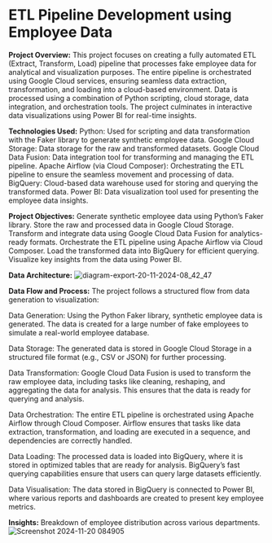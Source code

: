 # ETL Pipeline Development using Employee Data
**Project Overview:**
This project focuses on creating a fully automated ETL (Extract, Transform, Load) pipeline that processes fake employee data for analytical and visualization purposes. The entire pipeline is orchestrated using Google Cloud services, ensuring seamless data extraction, transformation, and loading into a cloud-based environment. Data is processed using a combination of Python scripting, cloud storage, data integration, and orchestration tools. The project culminates in interactive data visualizations using Power BI for real-time insights.

**Technologies Used:**
Python: Used for scripting and data transformation with the Faker library to generate synthetic employee data.
Google Cloud Storage: Data storage for the raw and transformed datasets.
Google Cloud Data Fusion: Data integration tool for transforming and managing the ETL pipeline.
Apache Airflow (via Cloud Composer): Orchestrating the ETL pipeline to ensure the seamless movement and processing of data.
BigQuery: Cloud-based data warehouse used for storing and querying the transformed data.
Power BI: Data visualization tool used for presenting the employee data insights.

**Project Objectives:**
Generate synthetic employee data using Python’s Faker library.
Store the raw and processed data in Google Cloud Storage.
Transform and integrate data using Google Cloud Data Fusion for analytics-ready formats.
Orchestrate the ETL pipeline using Apache Airflow via Cloud Composer.
Load the transformed data into BigQuery for efficient querying.
Visualize key insights from the data using Power BI.

**Data Architecture:**
![diagram-export-20-11-2024-08_42_47](https://github.com/user-attachments/assets/85664443-787f-49ce-8e99-84344c320390)

**Data Flow and Process:**
The project follows a structured flow from data generation to visualization:

Data Generation:
Using the Python Faker library, synthetic employee data is generated. The data is created for a large number of fake employees to simulate a real-world employee database.

Data Storage:
The generated data is stored in Google Cloud Storage in a structured file format (e.g., CSV or JSON) for further processing.

Data Transformation:
Google Cloud Data Fusion is used to transform the raw employee data, including tasks like cleaning, reshaping, and aggregating the data for analysis. This ensures that the data is ready for querying and analysis.

Data Orchestration:
The entire ETL pipeline is orchestrated using Apache Airflow through Cloud Composer. Airflow ensures that tasks like data extraction, transformation, and loading are executed in a sequence, and dependencies are correctly handled.

Data Loading:
The processed data is loaded into BigQuery, where it is stored in optimized tables that are ready for analysis. BigQuery’s fast querying capabilities ensure that users can query large datasets efficiently.

Data Visualisation:
The data stored in BigQuery is connected to Power BI, where various reports and dashboards are created to present key employee metrics. 


**Insights:**
Breakdown of employee distribution across various departments.
![Screenshot 2024-11-20 084905](https://github.com/user-attachments/assets/fe4a3665-b17f-4010-875b-d5a787ec891c)






